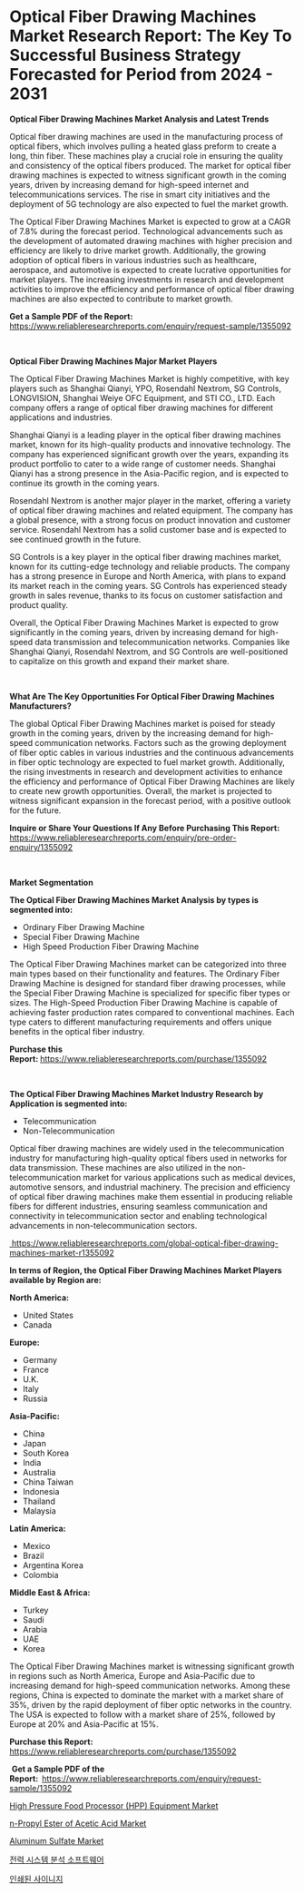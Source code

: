 <p><h1>Optical Fiber Drawing Machines Market Research Report: The Key To Successful Business Strategy Forecasted for Period from 2024 - 2031</h1></p><p><strong>Optical Fiber Drawing Machines Market Analysis and Latest Trends</strong></p>
<p><p>Optical fiber drawing machines are used in the manufacturing process of optical fibers, which involves pulling a heated glass preform to create a long, thin fiber. These machines play a crucial role in ensuring the quality and consistency of the optical fibers produced. The market for optical fiber drawing machines is expected to witness significant growth in the coming years, driven by increasing demand for high-speed internet and telecommunications services. The rise in smart city initiatives and the deployment of 5G technology are also expected to fuel the market growth.</p><p>The Optical Fiber Drawing Machines Market is expected to grow at a CAGR of 7.8% during the forecast period. Technological advancements such as the development of automated drawing machines with higher precision and efficiency are likely to drive market growth. Additionally, the growing adoption of optical fibers in various industries such as healthcare, aerospace, and automotive is expected to create lucrative opportunities for market players. The increasing investments in research and development activities to improve the efficiency and performance of optical fiber drawing machines are also expected to contribute to market growth.</p></p>
<p><strong>Get a Sample PDF of the Report:&nbsp;</strong> <a href="https://www.reliableresearchreports.com/enquiry/request-sample/1355092">https://www.reliableresearchreports.com/enquiry/request-sample/1355092</a></p>
<p>&nbsp;</p>
<p><strong>Optical Fiber Drawing Machines Major Market Players</strong></p>
<p><p>The Optical Fiber Drawing Machines Market is highly competitive, with key players such as Shanghai Qianyi, YPO, Rosendahl Nextrom, SG Controls, LONGVISION, Shanghai Weiye OFC Equipment, and STI CO., LTD. Each company offers a range of optical fiber drawing machines for different applications and industries.</p><p>Shanghai Qianyi is a leading player in the optical fiber drawing machines market, known for its high-quality products and innovative technology. The company has experienced significant growth over the years, expanding its product portfolio to cater to a wide range of customer needs. Shanghai Qianyi has a strong presence in the Asia-Pacific region, and is expected to continue its growth in the coming years.</p><p>Rosendahl Nextrom is another major player in the market, offering a variety of optical fiber drawing machines and related equipment. The company has a global presence, with a strong focus on product innovation and customer service. Rosendahl Nextrom has a solid customer base and is expected to see continued growth in the future.</p><p>SG Controls is a key player in the optical fiber drawing machines market, known for its cutting-edge technology and reliable products. The company has a strong presence in Europe and North America, with plans to expand its market reach in the coming years. SG Controls has experienced steady growth in sales revenue, thanks to its focus on customer satisfaction and product quality.</p><p>Overall, the Optical Fiber Drawing Machines Market is expected to grow significantly in the coming years, driven by increasing demand for high-speed data transmission and telecommunication networks. Companies like Shanghai Qianyi, Rosendahl Nextrom, and SG Controls are well-positioned to capitalize on this growth and expand their market share.</p></p>
<p>&nbsp;</p>
<p><strong>What Are The Key Opportunities For Optical Fiber Drawing Machines Manufacturers?</strong></p>
<p><p>The global Optical Fiber Drawing Machines market is poised for steady growth in the coming years, driven by the increasing demand for high-speed communication networks. Factors such as the growing deployment of fiber optic cables in various industries and the continuous advancements in fiber optic technology are expected to fuel market growth. Additionally, the rising investments in research and development activities to enhance the efficiency and performance of Optical Fiber Drawing Machines are likely to create new growth opportunities. Overall, the market is projected to witness significant expansion in the forecast period, with a positive outlook for the future.</p></p>
<p><strong>Inquire or Share Your Questions If Any Before Purchasing This Report:</strong> <a href="https://www.reliableresearchreports.com/enquiry/pre-order-enquiry/1355092">https://www.reliableresearchreports.com/enquiry/pre-order-enquiry/1355092</a></p>
<p>&nbsp;</p>
<p><strong>Market Segmentation</strong></p>
<p><strong>The Optical Fiber Drawing Machines Market Analysis by types is segmented into:</strong></p>
<p><ul><li>Ordinary Fiber Drawing Machine</li><li>Special Fiber Drawing Machine</li><li>High Speed Production Fiber Drawing Machine</li></ul></p>
<p><p>The Optical Fiber Drawing Machines market can be categorized into three main types based on their functionality and features. The Ordinary Fiber Drawing Machine is designed for standard fiber drawing processes, while the Special Fiber Drawing Machine is specialized for specific fiber types or sizes. The High-Speed Production Fiber Drawing Machine is capable of achieving faster production rates compared to conventional machines. Each type caters to different manufacturing requirements and offers unique benefits in the optical fiber industry.</p></p>
<p><strong>Purchase this Report:&nbsp;</strong><a href="https://www.reliableresearchreports.com/purchase/1355092">https://www.reliableresearchreports.com/purchase/1355092</a></p>
<p>&nbsp;</p>
<p><strong>The Optical Fiber Drawing Machines Market Industry Research by Application is segmented into:</strong></p>
<p><ul><li>Telecommunication</li><li>Non-Telecommunication</li></ul></p>
<p><p>Optical fiber drawing machines are widely used in the telecommunication industry for manufacturing high-quality optical fibers used in networks for data transmission. These machines are also utilized in the non-telecommunication market for various applications such as medical devices, automotive sensors, and industrial machinery. The precision and efficiency of optical fiber drawing machines make them essential in producing reliable fibers for different industries, ensuring seamless communication and connectivity in telecommunication sector and enabling technological advancements in non-telecommunication sectors.</p></p>
<p><a href="https://www.reliableresearchreports.com/global-optical-fiber-drawing-machines-market-r1355092">&nbsp;https://www.reliableresearchreports.com/global-optical-fiber-drawing-machines-market-r1355092</a></p>
<p><strong>In terms of Region, the Optical Fiber Drawing Machines Market Players available by Region are:</strong></p>
<p>
    <p> <strong> North America: </strong>
        <ul>
            <li>United States</li>
            <li>Canada</li>
        </ul>
        </p> 
    <p> <strong> Europe: </strong>
        <ul>
            <li>Germany</li>
            <li>France</li>
            <li>U.K.</li>
            <li>Italy</li>
            <li>Russia</li>
        </ul>
        </p> 
    <p> <strong> Asia-Pacific: </strong>
        <ul>
            <li>China</li>
            <li>Japan</li>
            <li>South Korea</li>
            <li>India</li>
            <li>Australia</li>
            <li>China Taiwan</li>
            <li>Indonesia</li>
            <li>Thailand</li>
            <li>Malaysia</li>
        </ul>
        </p> 
    <p> <strong> Latin America: </strong>
        <ul>
            <li>Mexico</li>
            <li>Brazil</li>
            <li>Argentina Korea</li>
            <li>Colombia</li>
        </ul>
        </p> 
    <p> <strong> Middle East & Africa: </strong>
        <ul>
            <li>Turkey</li>
            <li>Saudi</li>
            <li>Arabia</li>
            <li>UAE</li>
            <li>Korea</li>
        </ul>
    </p>
    </p>
<p><p>The Optical Fiber Drawing Machines market is witnessing significant growth in regions such as North America, Europe and Asia-Pacific due to increasing demand for high-speed communication networks. Among these regions, China is expected to dominate the market with a market share of 35%, driven by the rapid deployment of fiber optic networks in the country. The USA is expected to follow with a market share of 25%, followed by Europe at 20% and Asia-Pacific at 15%.</p></p>
<p><strong>Purchase this Report: </strong><a href="https://www.reliableresearchreports.com/purchase/1355092">https://www.reliableresearchreports.com/purchase/1355092</a></p>
<p>&nbsp;<strong>Get a Sample PDF of the Report:&nbsp;&nbsp;</strong><a href="https://www.reliableresearchreports.com/enquiry/request-sample/1355092">https://www.reliableresearchreports.com/enquiry/request-sample/1355092</a></p>
<p><strong></strong></p>
<p><p><a href="https://github.com/Sherrillcrooksxa8i18ucf2m/Market-Research-Report-List-2/blob/main/high-pressure-food-processor-hpp-equipment-market.md">High Pressure Food Processor (HPP) Equipment Market</a></p><p><a href="https://forested-sushi-9b0.notion.site/n-Propyl-Ester-of-Acetic-Acid-Market-Trends-and-Market-Analysis-forecasted-for-period-2024-2031-12ba3f338bf64cb0be0f25e48dad2365">n-Propyl Ester of Acetic Acid Market</a></p><p><a href="https://issuu.com/reportprime-2/docs/aluminum-sulfate-market-size-2030.pptx">Aluminum Sulfate Market</a></p><p><a href="https://github.com/bunxhcci35271755/Market-Research-Report-List-1/blob/main/740627240456.md">전력 시스템 분석 소프트웨어</a></p><p><a href="https://github.com/fredrickeglers/Market-Research-Report-List-1/blob/main/639695440457.md">인쇄된 사이니지</a></p></p>
